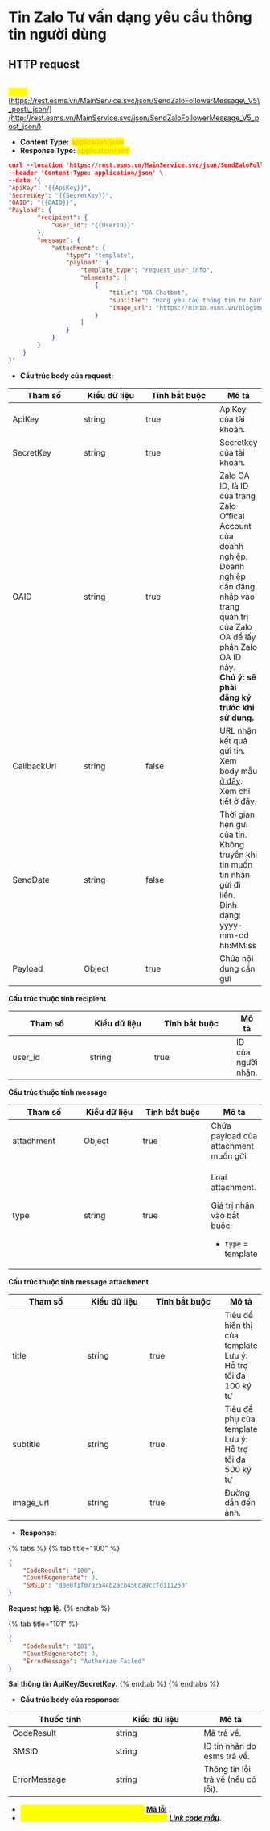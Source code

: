 # Tin Zalo Tư vấn dạng yêu cầu thông tin người dùng

## HTTP request

\
<mark style="color:yellow;">**POST**</mark> [https://rest.esms.vn/MainService.svc/json/SendZaloFollowerMessage\_V5\_post\_json/](http://rest.esms.vn/MainService.svc/json/SendZaloFollowerMessage_V5_post_json/)



* **Content Type:** <mark style="color:orange;">application/json</mark>
* **Response Type:** <mark style="color:orange;">application/json</mark>

```json
curl --location 'https://rest.esms.vn/MainService.svc/json/SendZaloFollowerMessage_V5_post_json/' \
--header 'Content-Type: application/json' \
--data '{
"ApiKey": "{{ApiKey}}",
"SecretKey": "{{SecretKey}}",
"OAID": "{{OAID}}",
"Payload": {
        "recipient": {
            "user_id": "{{UserID}}"
        },
        "message": {
            "attachment": {
                "type": "template",
                "payload": {
                    "template_type": "request_user_info",
                    "elements": [
                        {
                            "title": "OA Chatbot",
                            "subtitle": "Đang yêu cầu thông tin từ bạn",
                            "image_url": "https://minio.esms.vn/blogimg/agent-1/BlogImg/full_cccc34d4-3a46-4644-8613-1b226203c5d5.png"
                        }
                    ]
                }
            }
        }
    }
}'
```

* **Cấu trúc body của request:**

<table><thead><tr><th width="135">Tham số</th><th width="120">Kiểu dữ liệu</th><th width="152" data-type="checkbox">Tính bắt buộc</th><th>Mô tả</th></tr></thead><tbody><tr><td>ApiKey</td><td>string</td><td>true</td><td>ApiKey của tài khoản.</td></tr><tr><td>SecretKey</td><td>string</td><td>true</td><td>Secretkey của tài khoản.</td></tr><tr><td>OAID</td><td>string</td><td>true</td><td>Zalo OA ID, là ID của trang Zalo Offical Account của doanh nghiệp. Doanh nghiệp cần đăng nhập vào trang quản trị của Zalo OA để lấy phần Zalo OA ID này. <br><strong>Chú ý: sẽ phải đăng ký trước khi sử dụng.</strong></td></tr><tr><td>CallbackUrl</td><td>string</td><td>false</td><td>URL nhận kết quả gửi tin. <br>Xem body mẫu <a href="https://samplefordevelopers.esms.vn/#aabcd08e-e84a-4e9a-9598-c894af957d5b">ở đây</a>. <br>Xem chi tiết <a href="https://developers-v2.esms.vn/esms-api/callback-url">ở đây</a>.</td></tr><tr><td>SendDate</td><td>string</td><td>false</td><td>Thời gian hẹn gửi của tin.<br>Không truyền khi tin muốn tin nhắn gửi đi liền.<br>Định dạng: yyyy-mm-dd hh:MM:ss</td></tr><tr><td>Payload</td><td>Object</td><td>true</td><td>Chứa nội dung cần gửi</td></tr></tbody></table>

**Cấu trúc thuộc tính recipient**

<table><thead><tr><th width="141.26666259765625">Tham số</th><th width="115.2666015625">Kiểu dữ liệu</th><th width="152.199951171875" data-type="checkbox">Tính bắt buộc</th><th>Mô tả</th></tr></thead><tbody><tr><td>user_id</td><td>string</td><td>true</td><td>ID của người nhận.</td></tr></tbody></table>

**Cấu trúc thuộc tính message**

<table><thead><tr><th width="140.199951171875">Tham số</th><th width="118.466796875">Kiểu dữ liệu</th><th width="146.933349609375" data-type="checkbox">Tính bắt buộc</th><th>Mô tả</th></tr></thead><tbody><tr><td>attachment</td><td>Object</td><td>true</td><td>Chứa payload của attachment muốn gửi</td></tr><tr><td>type</td><td>string</td><td>true</td><td><p>Loại attachment.<br></p><p>Giá trị nhận vào bắt buộc:</p><ul><li><code>type</code> = template</li></ul></td></tr></tbody></table>

**Cấu trúc thuộc tính message.attachment**

<table><thead><tr><th width="141.26666259765625">Tham số</th><th width="117.400146484375">Kiểu dữ liệu</th><th width="145.8665771484375" data-type="checkbox">Tính bắt buộc</th><th>Mô tả</th></tr></thead><tbody><tr><td>title</td><td>string</td><td>true</td><td>Tiêu đề hiển thị của template<br>Lưu ý: Hỗ trợ tối đa 100 ký tự</td></tr><tr><td>subtitle</td><td>string</td><td>true</td><td>Tiêu đề phụ của template<br>Lưu ý: Hỗ trợ tối đa 500 ký tự</td></tr><tr><td>image_url</td><td>string</td><td>true</td><td>Đường dẫn đến ảnh.</td></tr></tbody></table>



* **Response:**

{% tabs %}
{% tab title="100" %}
```json
{
    "CodeResult": "100",
    "CountRegenerate": 0,
    "SMSID": "d8e0f1f0702544b2acb456ca9ccfd111250"
}
```

**Request hợp lệ.**
{% endtab %}

{% tab title="101" %}
```json
{
    "CodeResult": "101",
    "CountRegenerate": 0,
    "ErrorMessage": "Authorize Failed"
}
```

**Sai thông tin ApiKey/SecretKey.**
{% endtab %}
{% endtabs %}

* **Cấu trúc body của response:**

<table><thead><tr><th width="189">Thuốc tính</th><th width="160">Kiểu dữ liệu </th><th>Mô tả</th></tr></thead><tbody><tr><td>CodeResult</td><td>string</td><td>Mã trả về.</td></tr><tr><td>SMSID</td><td>string</td><td>ID tin nhắn do esms trả về.</td></tr><tr><td>ErrorMessage</td><td>string</td><td>Thông tin lỗi trả về (nếu có lỗi).</td></tr></tbody></table>

* _<mark style="color:yellow;">**Thông tin chi tiết mã lỗi xem ở bảng:**</mark>_ [**Mã lỗi**](../bang-ma-loi.md) **.**
* _<mark style="color:yellow;">**Lấy code mẫu các ngôn ngữ trên Postman:**</mark>_ [_**Link code mẫu**_](https://samplefordevelopers.esms.vn/#a8181709-4215-4375-bdb3-3e6c5a0a23c4)_**.**_
